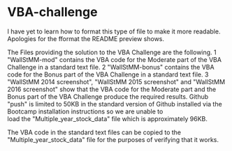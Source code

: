 # VBA-challenge

I have yet to learn how to format this type of file to make it more readable. Apologies for the fformat the README preview shows.

The Files providing the solution to the VBA Challenge are the following.
1   "WallStMM-mod"    contains the VBA code for the Moderate part of the VBA Challenge in a standard text file.
2   "WallStMM-bonus"  contains the VBA code for the Bonus part of the VBA Challenge  in a standard text file.
3   "WallStMM 2014 screenshot", "WallStMM 2015 screenshot" and "WallStMM 2016 screenshot" show that the VBA code for the Moderate part and
    the Bonus part of the VBA Challenge produce the required results.
Github "push" is limited to 50KB in the standard version of Github installed via the Bootcamp installation instructions so we are unable to  
load the "Multiple_year_stock_data" file which is approximately 96KB.

The VBA code in the standard text files can be copied to the  "Multiple_year_stock_data" file for the purposes of verifying that it works.
